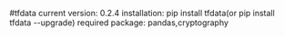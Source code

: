 #tfdata
current version: 0.2.4
installation:
pip install tfdata(or pip install tfdata --upgrade)
required package: pandas,cryptography
